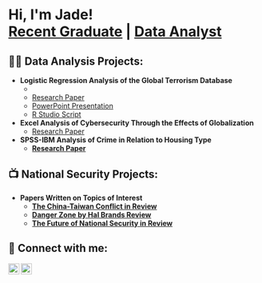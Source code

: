 <h1>Hi, I'm Jade! <br/><a href="https://github.com/jadegoodwin/">Recent Graduate</a> | <a href="https://www.linkedin.com/in/jade-goodwin-9a3152254/">Data Analyst</a>

<h2>👨‍💻 Data Analysis Projects:</h2>

- <b>Logistic Regression Analysis of the Global Terrorism Database</b>
  - <li><a href="https://github.com/jadegoodwin/portfolio/raw/main/GTD_logistic_regression_final.pdf">Research Paper</a></li>
  - [PowerPoint Presentation](https://github.com/joshmadakor1/Algorithms-Practice)
  - [R Studio Script](https://github.com/joshmadakor1/Algorithms-Practice)
- <b>Excel Analysis of Cybersecurity Through the Effects of Globalization</b>
  - [Research Paper](https://github.com/jadegoodwin/portfolio/blob/main/globalization-cybersecurity.pdf) <b>
- <b>SPSS-IBM Analysis of Crime in Relation to Housing Type</b>
  - [Research Paper](https://github.com/jadegoodwin/portfolio/blob/main/crime-housing.pdf)

<h2>📺 National Security Projects:</h2>

- <b>Papers Written on Topics of Interest</b>
  - [The China-Taiwan Conflict in Review](https://www.youtube.com/watch?v=a83ASGn_V_s)
  - [Danger Zone by Hal Brands Review](https://www.youtube.com/watch?v=uHy3oM7NnoU)
  - [The Future of National Security in Review](https://www.youtube.com/watch?v=N-L9hklSlNk)

<h2> 🤳 Connect with me:</h2>


[<img align="left" alt="JoshMadakor | LinkedIn" width="22px" src="https://cdn.jsdelivr.net/npm/simple-icons@v3/icons/linkedin.svg" />][linkedin]
[<img align="left" alt="JoshMadakor | Instagram" width="22px" src="https://cdn.jsdelivr.net/npm/simple-icons@v3/icons/instagram.svg" />][instagram]

[instagram]: https://www.instagram.com/jadeegoodwin/
[linkedin]: https://linkedin.com/in/jade-goodwin-9a3152254

<!--
**joshmadakor1/joshmadakor1** is a ✨ _special_ ✨ repository because its `README.md` (this file) appears on your GitHub profile.

- 🔭 I’m currently working on the CompTIA Security+ 701 certification
- 🌱 I’m currently advancing my SQL programming skills
- 👯 I am a recent graduate from the University of Florida with a B.A. as well as two certifications and am in pursuit of an entry-level job in data analysis or intelligence analysis
- 🤔 I’m planning on beginning graduate school in the next 2 years
- 💬 Ask me about national security and government intelligence (I am currently reading the Puzzle Palace by James Bramford)
- 📫 I would love to collaborate on analytical projects that would help me advance my skills in data analysis and SQL
- 😄 Pronouns: she/her
- ⚡ Fun fact: I am fluent in Spanish and I learned how to sail when I was 8 years old
-->

